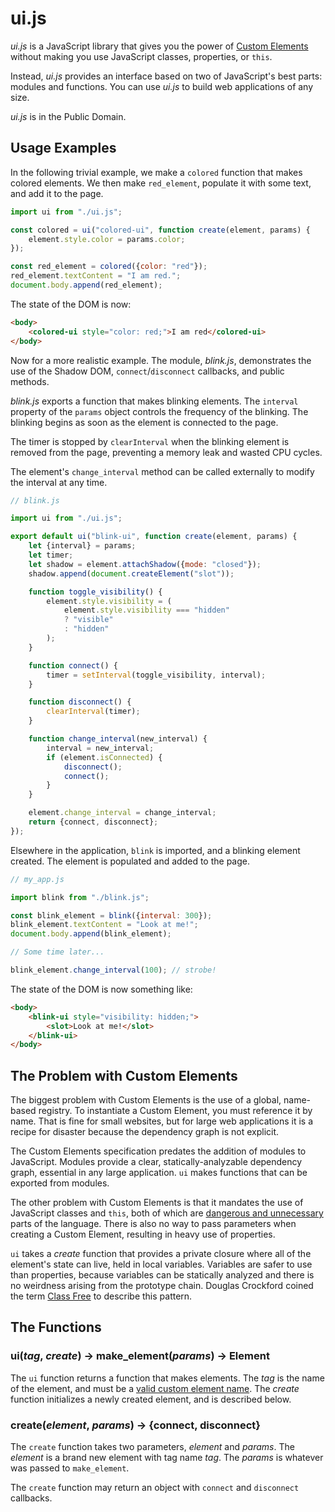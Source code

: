 # ui.js

_ui.js_ is a JavaScript library that gives you the power of [Custom Elements][0]
without making you use JavaScript classes, properties, or `this`.

Instead, _ui.js_ provides an interface based on two of JavaScript's best parts:
modules and functions. You can use _ui.js_ to build web applications of any
size.

_ui.js_ is in the Public Domain.

## Usage Examples

In the following trivial example, we make a `colored` function that makes
colored elements. We then make `red_element`, populate it with some text, and
add it to the page.

```javascript
import ui from "./ui.js";

const colored = ui("colored-ui", function create(element, params) {
    element.style.color = params.color;
});

const red_element = colored({color: "red"});
red_element.textContent = "I am red.";
document.body.append(red_element);
```

The state of the DOM is now:

```html
<body>
    <colored-ui style="color: red;">I am red</colored-ui>
</body>
```

Now for a more realistic example. The module, _blink.js_, demonstrates the use
of the Shadow DOM, `connect`/`disconnect` callbacks, and public methods.

_blink.js_ exports a function that makes blinking elements. The
`interval` property of the `params` object controls the frequency of the
blinking. The blinking begins as soon as the element is connected to the page.

The timer is stopped by `clearInterval` when the blinking element is removed
from the page, preventing a memory leak and wasted CPU cycles.

The element's `change_interval` method can be called externally to modify the
interval at any time.

```javascript
// blink.js

import ui from "./ui.js";

export default ui("blink-ui", function create(element, params) {
    let {interval} = params;
    let timer;
    let shadow = element.attachShadow({mode: "closed"});
    shadow.append(document.createElement("slot"));

    function toggle_visibility() {
        element.style.visibility = (
            element.style.visibility === "hidden"
            ? "visible"
            : "hidden"
        );
    }

    function connect() {
        timer = setInterval(toggle_visibility, interval);
    }

    function disconnect() {
        clearInterval(timer);
    }

    function change_interval(new_interval) {
        interval = new_interval;
        if (element.isConnected) {
            disconnect();
            connect();
        }
    }

    element.change_interval = change_interval;
    return {connect, disconnect};
});
```

Elsewhere in the application, `blink` is imported, and a blinking element
created. The element is populated and added to the page.

```javascript
// my_app.js

import blink from "./blink.js";

const blink_element = blink({interval: 300});
blink_element.textContent = "Look at me!";
document.body.append(blink_element);

// Some time later...

blink_element.change_interval(100); // strobe!
```

The state of the DOM is now something like:

```html
<body>
    <blink-ui style="visibility: hidden;">
        <slot>Look at me!</slot>
    </blink-ui>
</body>
```

## The Problem with Custom Elements

The biggest problem with Custom Elements is the use of a global, name-based
registry. To instantiate a Custom Element, you must reference it by name. That
is fine for small websites, but for large web applications it is a recipe for
disaster because the dependency graph is not explicit.

The Custom Elements specification predates the addition of modules to
JavaScript. Modules provide a clear, statically-analyzable dependency graph,
essential in any large application. `ui` makes functions that can be exported
from modules.

The other problem with Custom Elements is that it mandates the use of JavaScript
classes and `this`, both of which are [dangerous and unnecessary][2] parts of
the language. There is also no way to pass parameters when creating a Custom
Element, resulting in heavy use of properties.

`ui` takes a _create_ function that provides a private closure where all of the
element's state can live, held in local variables. Variables are safer to use
than properties, because variables can be statically analyzed and there is no
weirdness arising from the prototype chain. Douglas Crockford coined the term
[Class Free][3] to describe this pattern.

## The Functions

### ui(_tag_, _create_) → make_element(_params_) → Element

The `ui` function returns a function that makes elements. The _tag_ is the name
of the element, and must be a [valid custom element name][1].
The _create_ function initializes a newly created element, and is described
below.

### create(_element_, _params_) → {connect, disconnect}

The `create` function takes two parameters, _element_ and _params_. The
_element_ is a brand new element with tag name _tag_. The _params_ is whatever
was passed to `make_element`.

The `create` function may return an object with `connect` and `disconnect`
callbacks.

[0]: https://developer.mozilla.org/en-US/docs/Web/API/Web_components/Using_custom_elements
[1]: https://developer.mozilla.org/en-US/docs/Web/API/CustomElementRegistry/define#valid_custom_element_names
[2]: https://www.youtube.com/watch?v=XFTOG895C7c&t=2445s
[3]: https://www.youtube.com/watch?v=XFTOG895C7c&t=2688s
